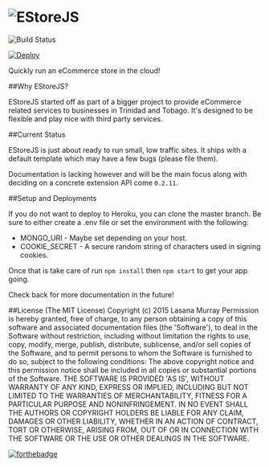 
![EStoreJS](http://estorejs.quenk.com/assets/images/logo.svg)
==============================

![Build Status](https://travis-ci.org/quenktechnologies/estorejs.svg)


[![Deploy](https://www.herokucdn.com/deploy/button.png)](https://heroku.com/deploy?template=https://github.com/quenktechnologies/estorejs)

Quickly run an eCommerce store in the cloud!

##Why EStoreJS?

EStoreJS started off as part of a bigger project to provide eCommerce related services
to businesses in Trinidad and Tobago. It's designed to be flexible and play nice with
third party services.

##Current Status

EStoreJS is just about ready to run small, low traffic sites. It ships with a
default template which may have a few bugs (please file them).

Documentation is lacking however and will be the main focus along with 
deciding on a concrete extension API come `0.2.11`.

##Setup and Deployments

If you do not want to deploy to Heroku, you can clone the master branch.
Be sure to either create a .env file or set the environment with the following:

* MONGO_URI - Maybe set depending on your host.
* COOKIE_SECRET - A secure random string of characters used in signing cookies.

Once that is take care of run `npm install` then `npm start` to get your app going.

Check back for more documentation in the future!

##License
(The MIT License)
Copyright (c) 2015 Lasana Murray
Permission is hereby granted, free of charge, to any person obtaining
a copy of this software and associated documentation files (the
'Software'), to deal in the Software without restriction, including
without limitation the rights to use, copy, modify, merge, publish,
distribute, sublicense, and/or sell copies of the Software, and to
permit persons to whom the Software is furnished to do so, subject to
the following conditions:
The above copyright notice and this permission notice shall be
included in all copies or substantial portions of the Software.
THE SOFTWARE IS PROVIDED 'AS IS', WITHOUT WARRANTY OF ANY KIND,
EXPRESS OR IMPLIED, INCLUDING BUT NOT LIMITED TO THE WARRANTIES OF
MERCHANTABILITY, FITNESS FOR A PARTICULAR PURPOSE AND NONINFRINGEMENT.
IN NO EVENT SHALL THE AUTHORS OR COPYRIGHT HOLDERS BE LIABLE FOR ANY
CLAIM, DAMAGES OR OTHER LIABILITY, WHETHER IN AN ACTION OF CONTRACT,
TORT OR OTHERWISE, ARISING FROM, OUT OF OR IN CONNECTION WITH THE
SOFTWARE OR THE USE OR OTHER DEALINGS IN THE SOFTWARE.

[![forthebadge](http://forthebadge.com/badges/built-with-love.svg)](http://forthebadge.com)

